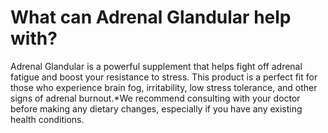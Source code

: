 # What can Adrenal Glandular help with?

Adrenal Glandular is a powerful supplement that helps fight off adrenal fatigue and boost your resistance to stress. This product is a perfect fit for those who experience brain fog, irritability, low stress tolerance, and other signs of adrenal burnout.*We recommend consulting with your doctor before making any dietary changes, especially if you have any existing health conditions.